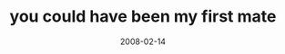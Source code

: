 ---
layout: base.njk
title : 'you could have been my first mate' 
view_title : 'you could have been my first mate' 
year : '2008' 
date : '2008-02-14' 
img_file : '/drawing/youcouldhavebeenmyfirstmate.png' 
html_file : 'youcouldhavebeenmyfirstmate' 
next_html : 'canyoudrawsomesheep.html' 
year_order : '72' 
permalink : "title/{{html_file}}.html"
---